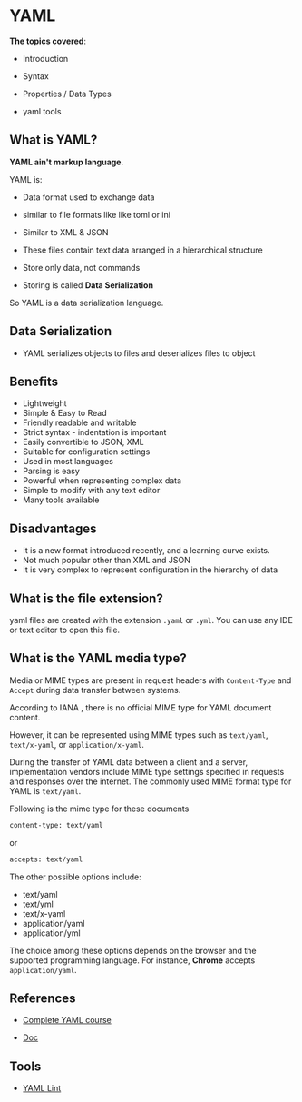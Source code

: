 # YAML

**The topics covered**:

- Introduction

- Syntax

- Properties / Data Types

- yaml tools

## What is YAML?

**YAML ain't markup language**.

YAML is:

- Data format used to exchange data

- similar to file formats like like toml or ini

- Similar to XML & JSON

- These files contain text data arranged in a hierarchical structure

- Store only data, not commands

- Storing is called **Data Serialization**

So YAML is a data serialization language.

## Data Serialization

- YAML serializes objects to files and deserializes files to object

## Benefits

- Lightweight
- Simple & Easy to Read
- Friendly readable and writable
- Strict syntax - indentation is important
- Easily convertible to JSON, XML
- Suitable for configuration settings
- Used in most languages
- Parsing is easy
- Powerful when representing complex data
- Simple to modify with any text editor
- Many tools available

## Disadvantages

- It is a new format introduced recently, and a learning curve exists.
- Not much popular other than XML and JSON
- It is very complex to represent configuration in the hierarchy of data

## What is the file extension?

yaml files are created with the extension `.yaml` or `.yml`. You can use any IDE or text editor to open this file.

## What is the YAML media type?

Media or MIME types are present in request headers with `Content-Type` and `Accept` during data transfer between systems.

According to IANA , there is no official MIME type for YAML document content.

However, it can be represented using MIME types such as `text/yaml`, `text/x-yaml`, or `application/x-yaml`.

During the transfer of YAML data between a client and a server, implementation vendors include MIME type settings specified in requests and responses over the internet. The commonly used MIME format type for YAML is `text/yaml`.

Following is the mime type for these documents

```bash
content-type: text/yaml
```

or

```bash
accepts: text/yaml
```

The other possible options include:

- text/yaml
- text/yml
- text/x-yaml
- application/yaml
- application/yml

The choice among these options depends on the browser and the supported programming language. For instance, **Chrome** accepts `application/yaml`.

## References

- [Complete YAML course](https://www.youtube.com/watch?v=IA90BTozdow&list=PL9gnSGHSqcnoqBXdMwUTRod4Gi3eac2Ak&index=6)

- [Doc](https://www.w3schools.io/file/yaml-introduction/)

## Tools

- [YAML Lint](https://www.yamllint.com/)
